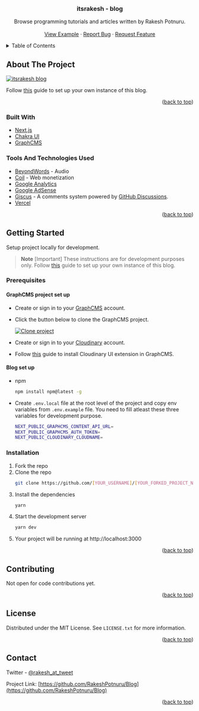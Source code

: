 <div id="top"></div>

<br />
<div align="center">

  <h3 align="center">itsrakesh - blog</h3>

  <p align="center">
    Browse programming tutorials and articles written by Rakesh Potnuru.
    <br />
    <br />
    <a href="https://blog.itsrakesh.co">View Example</a>
    ·
    <a href="https://github.com/RakeshPotnuru/Blog/issues">Report Bug</a>
    ·
    <a href="https://github.com/RakeshPotnuru/Blog/issues">Request Feature</a>
  </p>
</div>



<!-- TABLE OF CONTENTS -->
<details>
  <summary>Table of Contents</summary>
  <ol>
    <li>
      <a href="#about-the-project">About The Project</a>
    </li>
    <li>
      <a href="#getting-started">Getting Started</a>
      <ul>
        <li><a href="#prerequisites">Prerequisites</a></li>
        <li><a href="#installation">Installation</a></li>
      </ul>
    </li>
    <li><a href="#contributing">Contributing</a></li>
    <li><a href="#license">License</a></li>
    <li><a href="#contact">Contact</a></li>
  </ol>
</details>



<!-- ABOUT THE PROJECT -->
## About The Project

[![itsrakesh blog][product-screenshot]](https://blog.itsrakesh.co)

Follow [this]() guide to set up your own instance of this blog.

<p align="right">(<a href="#top">back to top</a>)</p>



### Built With

* [Next.js](https://nextjs.org/)
* [Chakra UI](https://chakra-ui.com/)
* [GraphCMS](https://graphcms.com/)

### Tools And Technologies Used

* [BeyondWords](https://beyondwords.io/) - Audio
* [Coil](https://coil.com/) - Web monetization
* [Google Analytics](https://analytics.google.com/)
* [Google AdSense](https://www.google.com/adsense/start/)
* [Giscus](https://giscus.app/) - A comments system powered by [GitHub Discussions](https://docs.github.com/en/discussions).
* [Vercel](https://vercel.com/)


<p align="right">(<a href="#top">back to top</a>)</p>



<!-- GETTING STARTED -->
## Getting Started

Setup project locally for development.

> **Note** [Important]
> These instructions are for development purposes only. Follow [this]() guide to set up your own instance of this blog.

### Prerequisites

#### GraphCMS project set up
* Create or sign in to your [GraphCMS](https://app.graphcms.com/) account. 
* Click the button below to clone the GraphCMS project.

  [![Clone project](https://graphcms.com/button)](https://app.graphcms.com/clone/13f9db967a6640af82423ad6f304025d?name=itsrakesh-blog)

* Create or sign in to your [Cloudinary]() account.
* Follow [this](https://graphcms.com/blog/integrate-cloudinary-with-graphcms-ui-extensions) guide to install Cloudinary UI extension in GraphCMS.

#### Blog set up
* npm
  ```sh
  npm install npm@latest -g
  ```
* Create `.env.local` file at the root level of the project and copy env variables from `.env.example` file. You need to fill atleast these three variables for development purpose.
  ```sh
  NEXT_PUBLIC_GRAPHCMS_CONTENT_API_URL=
  NEXT_PUBLIC_GRAPHCMS_AUTH_TOKEN=
  NEXT_PUBLIC_CLOUDINARY_CLOUDNAME=
  ```

### Installation

1. Fork the repo
2. Clone the repo
   ```sh
   git clone https://github.com/[YOUR_USERNAME]/[YOUR_FORKED_PROJECT_NAME].git
   ```
3. Install the dependencies
   ```sh
   yarn
   ```
4. Start the development server
   ```sh
   yarn dev
   ```
 5. Your project will be running at http://localhost:3000

<p align="right">(<a href="#top">back to top</a>)</p>



<!-- CONTRIBUTING -->
## Contributing

Not open for code contributions yet.
<!-- 
Contributions are what make the open source community such an amazing place to learn, inspire, and create. Any contributions you make are **greatly appreciated**.

If you have a suggestion that would make this better, please fork the repo and create a pull request. You can also simply open an issue with the tag "enhancement".
Don't forget to give the project a star! Thanks again!

1. Fork the Project
2. Create your Feature Branch (`git checkout -b feature/AmazingFeature`)
3. Commit your Changes (`git commit -m 'Add some AmazingFeature'`)
4. Push to the Branch (`git push origin feature/AmazingFeature`)
5. Open a Pull Request
-->

<p align="right">(<a href="#top">back to top</a>)</p>



<!-- LICENSE -->
## License

Distributed under the MIT License. See `LICENSE.txt` for more information.

<p align="right">(<a href="#top">back to top</a>)</p>



<!-- CONTACT -->
## Contact

Twitter - [@rakesh_at_tweet](https://twitter.com/your_username)

Project Link: [https://github.com/RakeshPotnuru/Blog](https://github.com/RakeshPotnuru/Blog)

<p align="right">(<a href="#top">back to top</a>)</p>



<!-- MARKDOWN LINKS & IMAGES -->
<!-- https://www.markdownguide.org/basic-syntax/#reference-style-links -->
[contributors-shield]: https://img.shields.io/github/contributors/othneildrew/Best-README-Template.svg?style=for-the-badge
[contributors-url]: https://github.com/othneildrew/Best-README-Template/graphs/contributors
[forks-shield]: https://img.shields.io/github/forks/othneildrew/Best-README-Template.svg?style=for-the-badge
[forks-url]: https://github.com/othneildrew/Best-README-Template/network/members
[stars-shield]: https://img.shields.io/github/stars/othneildrew/Best-README-Template.svg?style=for-the-badge
[stars-url]: https://github.com/othneildrew/Best-README-Template/stargazers
[issues-shield]: https://img.shields.io/github/issues/othneildrew/Best-README-Template.svg?style=for-the-badge
[issues-url]: https://github.com/othneildrew/Best-README-Template/issues
[license-shield]: https://img.shields.io/github/license/othneildrew/Best-README-Template.svg?style=for-the-badge
[license-url]: https://github.com/othneildrew/Best-README-Template/blob/master/LICENSE.txt
[linkedin-shield]: https://img.shields.io/badge/-LinkedIn-black.svg?style=for-the-badge&logo=linkedin&colorB=555
[linkedin-url]: https://linkedin.com/in/othneildrew
[product-screenshot]: https://project-assets.showwcase.com/9161/1656502274336-home%2520page%2520-%2520light.png